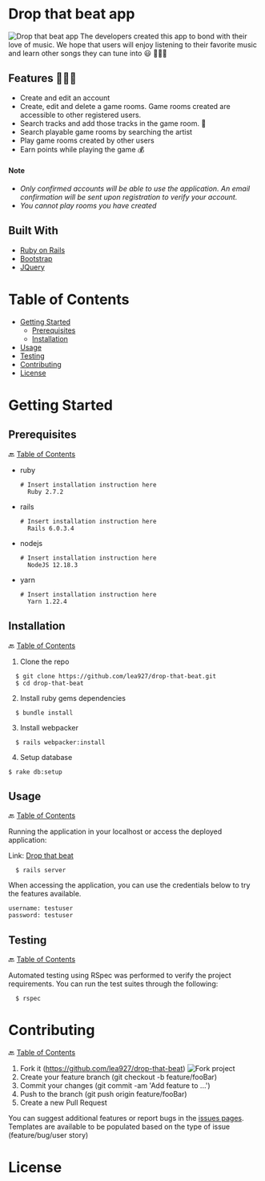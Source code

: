 # Drop that beat app

![Drop that beat app](https://user-images.githubusercontent.com/79251819/136054424-c82d19df-477b-4dbc-8f23-0185d0658d44.png)
The developers created this app to bond with their love of music. We hope that users will enjoy listening to their favorite music and learn other songs they can tune into 😃 🎵🎵🎵

## Features 🎵🎵🎵

- Create and edit an account
- Create, edit and delete a game rooms. Game rooms created are accessible to other registered users.
- Search tracks and add those tracks in the game room. 🎵
- Search playable game rooms by searching the artist
- Play game rooms created by other users 
- Earn points while playing the game 💰

#### Note
- _Only confirmed accounts will be able to use the application. An email confirmation will be sent upon registration to verify your account._
- _You cannot play rooms you have created_

## Built With 

- [Ruby on Rails](https://rubyonrails.org/)
- [Bootstrap](https://getbootstrap.com/)
- [JQuery](https://jquery.com/)

# Table of Contents
- [Getting Started](#getting-started)
  - [Prerequisites](#prerequisites)
  - [Installation](#installation)
- [Usage](#usage)
- [Testing](#testing)
- [Contributing](#contributing)
- [License](#license)

# Getting Started
## Prerequisites
🔙  [Table of Contents](#table-of-contents)

- ruby
  ```
  # Insert installation instruction here
    Ruby 2.7.2
  ```
- rails
  ```
  # Insert installation instruction here
    Rails 6.0.3.4
  ```
- nodejs
  ```
  # Insert installation instruction here
    NodeJS 12.18.3
  ```
- yarn
  ```
  # Insert installation instruction here
    Yarn 1.22.4
  ```

## Installation
🔙  [Table of Contents](#table-of-contents)

1. Clone the repo 
  ```
    $ git clone https://github.com/lea927/drop-that-beat.git
    $ cd drop-that-beat
  ```
2. Install ruby gems dependencies
  ```
    $ bundle install
  ```
3. Install webpacker
  ```
    $ rails webpacker:install
  ```
4. Setup database
  ```
  $ rake db:setup
  ```
## Usage

🔙  [Table of Contents](#table-of-contents)

Running the application in your localhost or access the deployed application:

Link: [Drop that beat](https://drop-that-beat.herokuapp.com/)
```
  $ rails server
```
When accessing the application, you can use the credentials below to try the features available.
```
username: testuser
password: testuser
```
## Testing

🔙  [Table of Contents](#table-of-contents)

Automated testing using RSpec was performed to verify the project requirements. You can run the test suites through the following: 
  ```
    $ rspec
  ```

# Contributing

🔙  [Table of Contents](#table-of-contents)

1. Fork it (https://github.com/lea927/drop-that-beat)
![Fork project](https://user-images.githubusercontent.com/79251819/136222616-e9a78e32-a886-4356-93d7-093bd48f0c03.png)
2. Create your feature branch (git checkout -b feature/fooBar)
3. Commit your changes (git commit -am 'Add feature to ...')
4. Push to the branch (git push origin feature/fooBar)
5. Create a new Pull Request

You can suggest additional features or report bugs in the [issues pages](https://github.com/lea927/drop-that-beat/issues). Templates are available to be populated based on the type of issue (feature/bug/user story)

# License

